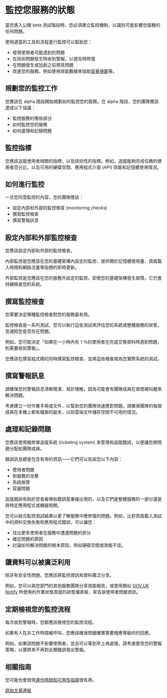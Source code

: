 # 監控您服務的狀態

當您進入公開 beta 測試階段時，您必須建立監控機制，以識別可能影響您服務的任何問題。

使用適當的工具和流程進行監控可以幫助您：

- 發現使用者可能遇到的問題
- 在技術問題發生時收到警報，以便及時修復
- 在問題發生或加劇之前預見問題
- 改進您的服務，例如使用效能數據來協助[容量規劃](https://www.gov.uk/service-manual/technology/test-your-services-performance)等。

## 規劃您的監控工作

您應該在 alpha 階段開始規劃如何監控您的服務。在 alpha 階段，您的團隊應該達成以下協議：

- 監控服務的哪些部分
- 如何監控您的服務
- 如何處理和記錄問題

## 監控指標

您應該追蹤使用者相關的指標，以及技術性的指標。例如，追蹤能夠完成任務的使用者百分比，以及可用的硬碟空間、應用程式介面 (API) 效能和記憶體使用情況。

## 如何進行監控

一旦您同意監控的內容，您的團隊應該：

- 設定內部和外部的監控檢查 (monitoring checks)
- 撰寫監控檢查
- 撰寫警報訊息

## 設定內部和外部監控檢查

您應該設定內部和外部的監控檢查。

內部監控是您應該在您的基礎架構內設定的監控，提供關於記憶體使用量、頁面載入時間和網路流量等指標的即時更新。

外部監控是您應該在您的服務外設定的監控，即使您的基礎架構發生故障，它仍會持續檢查您的系統。

## 撰寫監控檢查

您需要決定哪種監控檢查對您的服務最有用。

監控檢查是一系列測試，您可以執行這些測試來評估您的系統或整體服務的狀態，並通知您是否存在問題。

例如，您可能決定「如果在一小時內有 1 ％的使用者在完成交換資料時遇到問題，則需要收到警報」。

您應該在撰寫程式碼的同時撰寫監控檢查，並將這些檢查視為您實際系統的測試。

## 撰寫警報訊息

請確保您的警報訊息清晰簡潔，易於理解，因為可能會有團隊成員在夜間被叫醒來解決問題。

考慮建立一份作業手冊或文件，以幫助您的團隊快速應對問題。請確保團隊的每個成員在本機上都有檔案的副本，以防雲端文件儲存空間不可用的情況。

## 處理和記錄問題

您應該使用報修單追蹤系統 (ticketing system) 來管理和追蹤錯誤，以便讓您將問題分配給團隊成員。

錯誤訊息總是包含有用的資訊——它們可以告訴您以下內容：

- 使用者問題
- 對服務的攻擊
- 系統故障
- 容量問題

追蹤錯誤有助於您查看哪些錯誤是重複出現的，以及它們是整體服務的一部分還是與特定應用程式或機器相關。

您可以結合監控測試結果以更了解服務中應修復的問題。例如，比對頁面載入測試中的資料交換失敗和應用程式錯誤，可以讓您：

- 找出更多使用者在服務中遭遇問題的部分
- 確定問題的原因
- 討論如何解決問題的根本原因，例如硬碟空間或效能不佳。

## 讓資料可以被廣泛利用

除非有安全性問題，您應該將監控資訊和資料廣泛分享。

例如，您可以與您部門的其他服務團隊分享效能報告，或使用類似 [GOV.UK Notify](https://www.gov.uk/government/publications/govuk-notify/govuk-notify) 所使用的作業狀態頁面的狀態儀表板，來告訴使用者問題資訊。

## 定期檢視您的監控流程

每次收到警報時，您都應該檢視您的監控流程。

如果有人在非工作時間被呼叫，您應該確保問題確實需要相應等級的的回應。

例如，如果該問題不影響使用者，並且可以等到早上再處理，請考慮更改您的警報策略，以便將來不再對此類錯誤發出警報。

## 相關指南

您可能也會發現[運作時間和可用性指南](https://www.gov.uk/service-manual/technology/uptime-and-availability-keeping-your-service-online)很有用。

[原始文章連結](https://www.gov.uk/service-manual/technology/monitoring-the-status-of-your-service)
